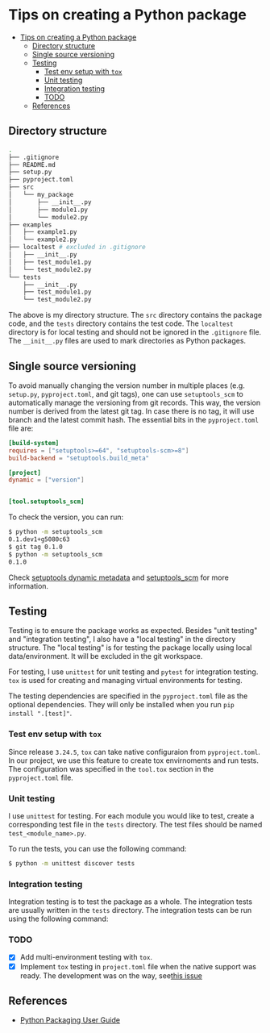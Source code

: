 # Tips on creating a Python package

- [Tips on creating a Python package](#tips-on-creating-a-python-package)
  - [Directory structure](#directory-structure)
  - [Single source versioning](#single-source-versioning)
  - [Testing](#testing)
    - [Test env setup with `tox`](#test-env-setup-with-tox)
    - [Unit testing](#unit-testing)
    - [Integration testing](#integration-testing)
    - [TODO](#todo)
  - [References](#references)


## Directory structure

```bash
.
├── .gitignore
├── README.md
├── setup.py
├── pyproject.toml
├── src
│   └── my_package
│       ├── __init__.py
│       ├── module1.py
│       └── module2.py
├── examples
│   ├── example1.py
│   └── example2.py
├── localtest # excluded in .gitignore
│   ├── __init__.py
│   ├── test_module1.py
│   └── test_module2.py
└── tests
    ├── __init__.py
    ├── test_module1.py
    └── test_module2.py
```

The above is my directory structure. The `src` directory contains the package code, and the `tests` directory contains the test code. The `localtest` directory is for local testing and should not be ignored in the `.gitignore` file. The `__init__.py` files are used to mark directories as Python packages.

## Single source versioning

To avoid manually changing the version number in multiple places (e.g. `setup.py`, `pyproject.toml`, and git tags), one can use `setuptools_scm` to automatically manage the versioning from git records. This way, the version number is derived from the latest git tag. In case there is no tag, it will use branch and the latest commit hash. The essential bits in the `pyproject.toml` file are:

```toml
[build-system]
requires = ["setuptools>=64", "setuptools-scm>=8"]
build-backend = "setuptools.build_meta"

[project]
dynamic = ["version"]


[tool.setuptools_scm]
```

To check the version, you can run:

```bash
$ python -m setuptools_scm
0.1.dev1+g5080c63
$ git tag 0.1.0
$ python -m setuptools_scm
0.1.0
```

Check [setuptools dynamic metadata](https://packaging.python.org/en/latest/guides/writing-pyproject-toml/#static-vs-dynamic-metadata) and
[setuptools_scm](https://github.com/pypa/setuptools-scm) for more information.

## Testing

Testing is to ensure the package works as expected. Besides "unit testing" and "integration testing", I also have a "local testing" in the directory structure. 
The "local testing" is for testing the package locally using local data/environment. It will be excluded in the git workspace.

For testing, I use `unittest` for unit testing and `pytest` for integration testing. `tox` is used for creating and managing virtual environments for testing.

The testing dependencies are specified in the `pyproject.toml` file as the optional dependencies. They will only be installed when you run `pip install ".[test]"`.


### Test env setup with `tox`

Since release `3.24.5`, `tox` can take native configuraion from `pyproject.toml`. In our project, we use this feature to create tox envirnoments and run tests. The configuration was specified in the `tool.tox` section in the `pyproject.toml` file. 


### Unit testing
I use `unittest` for testing. For each module you would like to test, create a corresponding test file in the `tests` directory. The test files should be named `test_<module_name>.py`. 

To run the tests, you can use the following command:

```bash
$ python -m unittest discover tests
```

### Integration testing

Integration testing is to test the package as a whole. The integration tests are usually written in the `tests` directory. The integration tests can be run using the following command:


### TODO

- [x] Add multi-environment testing with `tox`.
- [x] Implement `tox` testing in `project.toml` file when the native support was ready. The development was on the way, see[this issue](https://github.com/tox-dev/tox/issues/999)

## References

- [Python Packaging User Guide](https://packaging.python.org/en/latest/tutorials/packaging-projects/)
